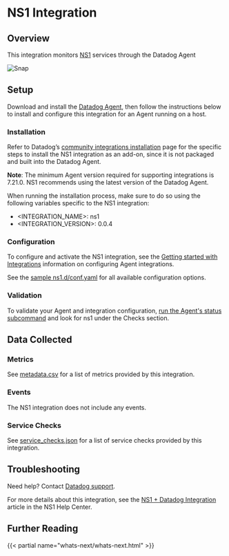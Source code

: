 # NS1 Integration

## Overview

This integration monitors [NS1][1] services through the Datadog Agent

![Snap](https://raw.githubusercontent.com/DataDog/integrations-extras/master/ns1/images/overview.png)

## Setup

Download and install the [Datadog Agent][2], then follow the instructions below to install and configure this integration for an Agent running on a host.


### Installation

Refer to Datadog’s [community integrations installation][3] page for the specific steps to install the NS1 integration as an add-on, since it is not packaged and built into the Datadog Agent. 

**Note**: The minimum Agent version required for supporting integrations is 7.21.0. NS1 recommends using the latest version of the Datadog Agent.

When running the installation process, make sure to do so using the following variables specific to the NS1 integration:


* <INTEGRATION_NAME>:  ns1
* <INTEGRATION_VERSION>:  0.0.4


### Configuration

To configure and activate the NS1 integration, see the [Getting started with Integrations][4] information on configuring Agent integrations. 

See the [sample ns1.d/conf.yaml][5] for all available configuration options.


### Validation

To validate your Agent and integration configuration, [run the Agent's status subcommand][6] and look for ns1 under the Checks section.


## Data Collected

### Metrics

See [metadata.csv][7] for a list of metrics provided by this integration.

### Events

The NS1 integration does not include any events.

### Service Checks

See [service_checks.json][10] for a list of service checks provided by this integration.

## Troubleshooting

Need help? Contact [Datadog support][8].

For more details about this integration, see the [NS1 + Datadog Integration][9] article in the NS1 Help Center.

## Further Reading

{{< partial name="whats-next/whats-next.html" >}}

[1]: https://ns1.com/
[2]: https://app.datadoghq.com/account/settings#agent/overview
[3]: https://docs.datadoghq.com/agent/guide/community-integrations-installation-with-docker-agent/?tab=agentabovev68
[4]: https://docs.datadoghq.com/getting_started/integrations/#configuring-agent-integrations
[5]: https://github.com/DataDog/integrations-extras/blob/master/ns1/datadog_checks/ns1/data/conf.yaml.example
[6]: https://docs.datadoghq.com/agent/guide/agent-commands/#agent-status-and-information
[7]: https://github.com/DataDog/integrations-extras/blob/master/ns1/metadata.csv
[8]: https://docs.datadoghq.com/help/
[9]: https://help.ns1.com/hc/en-us/articles/4402752547219
[10]: https://github.com/DataDog/integrations-extras/blob/master/ns1/assets/service_checks.json
